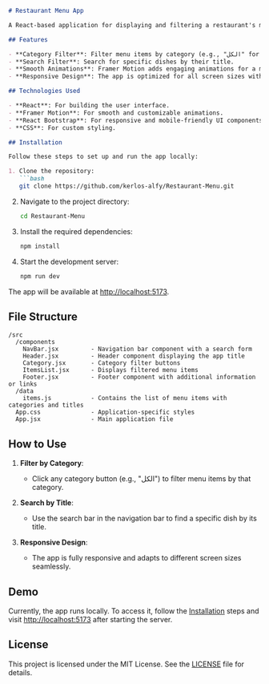 
```markdown
# Restaurant Menu App

A React-based application for displaying and filtering a restaurant's menu. The app allows users to filter menu items by category or search for a specific dish. It features smooth animations using **Framer Motion** and a responsive design powered by **React Bootstrap**.

## Features

- **Category Filter**: Filter menu items by category (e.g., "الكل" for all categories).
- **Search Filter**: Search for specific dishes by their title.
- **Smooth Animations**: Framer Motion adds engaging animations for a modern user experience.
- **Responsive Design**: The app is optimized for all screen sizes with **React Bootstrap**.

## Technologies Used

- **React**: For building the user interface.
- **Framer Motion**: For smooth and customizable animations.
- **React Bootstrap**: For responsive and mobile-friendly UI components.
- **CSS**: For custom styling.

## Installation

Follow these steps to set up and run the app locally:

1. Clone the repository:
   ```bash
   git clone https://github.com/kerlos-alfy/Restaurant-Menu.git
   ```

2. Navigate to the project directory:
   ```bash
   cd Restaurant-Menu
   ```

3. Install the required dependencies:
   ```bash
   npm install
   ```

4. Start the development server:
   ```bash
   npm run dev
   ```

The app will be available at [http://localhost:5173](http://localhost:5173).

## File Structure

```
/src
  /components
    NavBar.jsx         - Navigation bar component with a search form
    Header.jsx         - Header component displaying the app title
    Category.jsx       - Category filter buttons
    ItemsList.jsx      - Displays filtered menu items
    Footer.jsx         - Footer component with additional information or links
  /data
    items.js           - Contains the list of menu items with categories and titles
  App.css              - Application-specific styles
  App.jsx              - Main application file
```

## How to Use

1. **Filter by Category**: 
   - Click any category button (e.g., "الكل") to filter menu items by that category.
   
2. **Search by Title**: 
   - Use the search bar in the navigation bar to find a specific dish by its title.

3. **Responsive Design**:
   - The app is fully responsive and adapts to different screen sizes seamlessly.

## Demo

Currently, the app runs locally. To access it, follow the [Installation](#installation) steps and visit [http://localhost:5173](http://localhost:5173) after starting the server.

## License

This project is licensed under the MIT License. See the [LICENSE](LICENSE) file for details.
